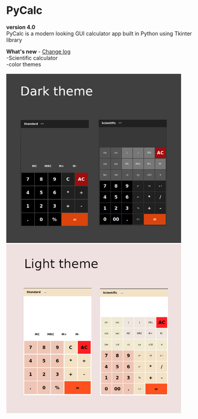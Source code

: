 # PyCalc

**version 4.0**<br>
PyCalc is a modern looking GUI calculator app built in Python using Tkinter library

**What's new** - [Change log](CHANGELOG.md)<br>
-Scientific calculator<br>
-color themes
<br>
<br>
<img src = "./dark.jpg" height = 450>
<img src = "./light.jpg" height = 450>
